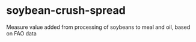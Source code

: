 # soybean-crush-spread
Measure value added from processing of soybeans to meal and oil, based on FAO data 

